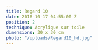 ```yaml
---
title: Regard 10
date: 2016-10-17 04:55:00 Z
position: 2
technique: Acrylique sur toile
dimensions: 30 x 30 cm
photo: "/uploads/Regard10_hd.jpg"
---
```


